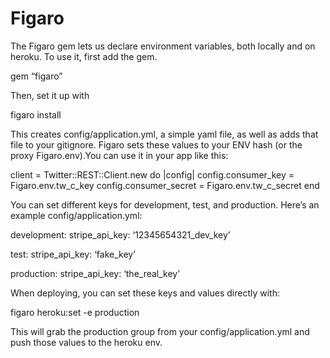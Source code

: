 # Figaro
The Figaro gem lets us declare environment variables, both locally and on heroku. To use it, first add the gem.

  gem “figaro”

Then, set it up with

  figaro install

This creates config/application.yml, a simple yaml file, as well as adds that file to your gitignore. Figaro sets these values to your ENV hash (or the proxy Figaro.env).You can use it in your app like this:

  client = Twitter::REST::Client.new do |config|
    config.consumer_key        = Figaro.env.tw_c_key
    config.consumer_secret     = Figaro.env.tw_c_secret
  end

You can set different keys for development, test, and production. Here’s an example config/application.yml:

  development:
    stripe_api_key: ‘12345654321_dev_key’

  test:
    stripe_api_key: ‘fake_key’

  production:
    stripe_api_key: ‘the_real_key’

When deploying, you can set these keys and values directly with:

  figaro heroku:set -e production

This will grab the production group from your config/application.yml and push those values to the heroku env.